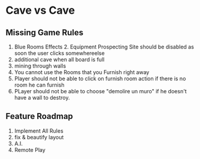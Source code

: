 # Cave vs Cave

## Missing Game Rules

1. Blue Rooms Effects
   2. Equipment Prospecting Site should be disabled as soon the user clicks somewhereelse
2. additional cave when all board is full
3. mining through walls
4. You cannot use the Rooms that you Furnish right away
4. Player should not be able to click on furnish room action if there is no room he can furnish
5. PLayer should not be able to choose "demolire un muro" if he doesn't have a wall to destroy.

## Feature Roadmap

1. Implement All Rules
2. fix & beautify layout
3. A.I.
4. Remote Play
